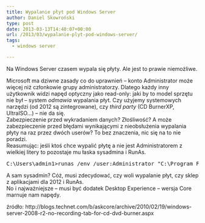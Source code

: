 ```yaml
---
title: Wypalanie płyt pod Windows Server
author: Daniel Skowroński
type: post
date: 2013-03-13T14:40:07+00:00
url: /2013/03/wypalanie-plyt-pod-windows-server/
tags:
  - windows server

---
```

Na Windows Server czasem wypala się płyty. Ale jest to prawie niemożliwe.  
<!--break-->

  
Microsoft ma dziwne zasady co do uprawnień &#8211; konto Administrator może więcej niż członkowie grupy administratorzy. Dlatego każdy inny użytkownik widzi napęd optyczny jako read-only: jaki by to model sprzętu nie był &#8211; system _odmawia_ wypalania płyt. Czy użyjemy systemowych narzędzi (od 2012 są zintegrowane), czy _third party_ (CD BurnerXP, UltraISO&#8230;) &#8211; nie da się.  
Zabezpieczenie przed wykradaniem danych? Złośliwość? A może zabezpieczenie przed błędami wynikającymi z nieobsłużenia wypalania płyty na raz przez dwóch userów? To bez znaczenia, nic się na to nie poradzi.  
Reasumując: jeśli ktoś chce wypalić płytę a nie jest Administratorem z wielkiej litery to pozostaje mu łaska sysadmina i RunAs.

<pre class="EnlighterJSRAWbash">C:\Users\admin1>runas /env /user:Administrator "C:\Program Files (x86)\UltraISO\UltraISO.exe"
</pre>

A sam sysadmin? Cóż, musi zdecydować, czy woli wypalanie płyt, czy sklep z aplikacjami dla 2012 i RunAs.  
No i najważniejsze &#8211; musi być dodatek Desktop Experience &#8211; wersja Core marnuje nam napędy.

<div id="zrodlo">
  źródło: http://blogs.technet.com/b/askcore/archive/2010/02/19/windows-server-2008-r2-no-recording-tab-for-cd-dvd-burner.aspx
</div>